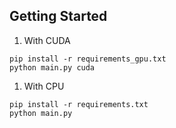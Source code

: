 ## Getting Started
1. With CUDA
```shell
pip install -r requirements_gpu.txt
python main.py cuda
```

1. With CPU
```shell
pip install -r requirements.txt
python main.py
```